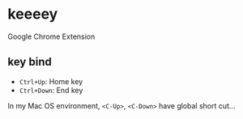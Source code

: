 # keeeey

Google Chrome Extension

## key bind
* ```Ctrl+Up```: Home key
* ```Ctrl+Down```: End key

In my Mac OS environment, `<C-Up>`, `<C-Down>` have global short cut...
